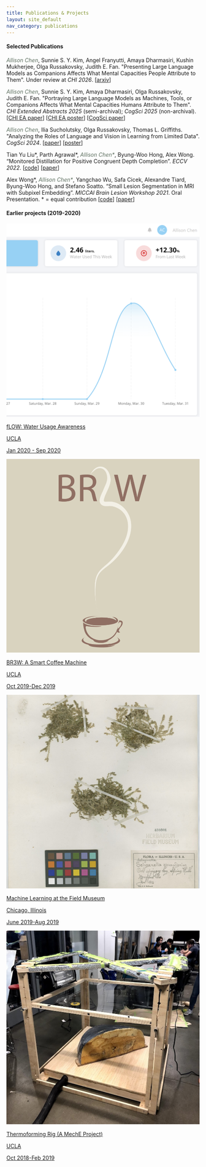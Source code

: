 ```yaml
---
title: Publications & Projects
layout: site_default
nav_category: publications
---
```


#### Selected Publications

<span style="color:#5F7161">*Allison Chen*</span>, Sunnie S. Y. Kim, Angel Franyutti, Amaya Dharmasiri, Kushin Mukherjee, Olga Russakovsky, Judith E. Fan. "Presenting Large Language Models as Companions Affects What Mental Capacities People Attribute to Them". Under review at *CHI 2026*. \[[arxiv](http://arxiv.org/abs/2510.18039)\]

<span style="color:#5F7161">*Allison Chen*</span>, Sunnie S. Y. Kim, Amaya Dharmasiri, Olga Russakovsky, Judith E. Fan. "Portraying Large Language Models as Machines, Tools, or Companions Affects What Mental Capacities Humans Attribute to Them". *CHI Extended Abstracts 2025* (semi-archival); *CogSci 2025* (non-archival). \[[CHI EA paper](https://dl.acm.org/doi/abs/10.1145/3706599.3719710)\] \[[CHI EA poster](https://drive.google.com/file/d/1-bGAWJsTHs5mY8qrw5jB85meeoj68T88/view?usp=sharing)] \[[CogSci paper](assets/portraying_cogsci.pdf)]

<span style="color:#5F7161">*Allison Chen*</span>, Ilia Sucholutsky, Olga Russakovsky, Thomas L. Griffiths. "Analyzing the Roles of Language and Vision in Learning from Limited Data". *CogSci 2024*. \[[paper](https://arxiv.org/pdf/2403.19669)\] \[[poster](https://drive.google.com/file/d/1KdObWScGRxHEpTNkZtz2VDlODc0iicXr/view)\]

Tian Yu Liu\*, Parth Agrawal\*, <span style="color:#5F7161">*Allison Chen\**</span>, Byung-Woo Hong, Alex Wong. “Monitored Distillation for Positive Congruent Depth Completion”. *ECCV 2022*. \[[code](https://github.com/alexklwong/mondi-python)] \[[paper](https://arxiv.org/pdf/2203.16034.pdf)\]

Alex Wong\*, <span style="color:#5F7161">*Allison Chen\**</span>, Yangchao Wu, Safa Cicek, Alexandre Tiard, Byung-Woo Hong, and Stefano Soatto. “Small Lesion Segmentation in MRI with Subpixel Embedding”.  *MICCAI Brain Lesion Workshop 2021*. Oral Presentation. * = equal contribution \[[code](https://github.com/alexklwong/subpixel-embedding-segmentation)\] \[[paper](https://arxiv.org/pdf/2109.08791.pdf)\]

#### Earlier projects (2019-2020)

<div id="projects_list">
    <a href="experiences/fLOW_entry.html">
        <div class="project">
            <img src="assets/images/experience/fLOW_cover.PNG" class="images full proj_img">
            <div class="fade_in_text">
                <div class="proj_title_div">
                    <p class="proj_title_text">fLOW: Water Usage Awareness</p>
                </div>
                <div class="proj_details">
                    <div class="proj_row_div row">
                        <div class="col_icon"><i class="fa fa-map-marker" aria-hidden="true"></i></div>
                        <div class="col_text"><p class="location">UCLA</p></div>
                    </div>
                    <div class="proj_row_div row">
                        <div class="col_icon"><i class="fa fa-calendar" aria-hidden="true"></i></div>
                        <div class="col_text"><p class="location">Jan 2020 - Sep 2020</p></div>
                    </div>
                </div>
            </div>
        </div>
    </a>
    <a href="experiences/br3w_entry.html">
        <div class="project">
            <img src="assets/images/experience/br3w_cover.PNG" class="images full proj_img">
            <div class="fade_in_text">
                <div class="proj_title_div">
                    <p class="proj_title_text">BR3W: A Smart Coffee Machine</p>
                </div>
                <div class="proj_details">
                    <div class="proj_row_div row">
                        <div class="col_icon"><i class="fa fa-map-marker" aria-hidden="true"></i></div>
                        <div class="col_text"><p class="location">UCLA</p></div>
                    </div>
                    <div class="proj_row_div row">
                        <div class="col_icon"><i class="fa fa-calendar" aria-hidden="true"></i></div>
                        <div class="col_text"><p class="location">Oct 2019-Dec 2019</p></div>
                    </div>
                </div>
            </div>
        </div>
    </a>
    <a href="experiences/fm_entry.html">
        <div class="project">
            <img src="assets/images/experience/fm_cover.jpg" class="images full proj_img">
            <div class="fade_in_text">
                <div class="proj_title_div">
                    <p class="proj_title_text">Machine Learning at the Field Museum</p>
                </div>
                <div class="proj_details">
                    <div class="proj_row_div row">
                        <div class="col_icon"><i class="fa fa-map-marker" aria-hidden="true"></i></div>
                        <div class="col_text"><p class="location">Chicago, Illinois</p></div>
                    </div>
                    <div class="proj_row_div row">
                        <div class="col_icon"><i class="fa fa-calendar" aria-hidden="true"></i></div>
                        <div class="col_text"><p class="location">June 2019-Aug 2019</p></div>
                    </div>
                </div>
            </div>
        </div>
    </a>
    <a href="experiences/thermoforming_entry.html">
        <div class="project">
            <img src="assets/images/experience/rig_cover.jpg" class="images full proj_img">
            <div class="fade_in_text">
                <div class="proj_title_div">
                    <p class="proj_title_text">Thermoforming Rig (A MechE Project)</p>
                </div>
                <div class="proj_details">
                    <div class="proj_row_div row">
                        <div class="col_icon"><i class="fa fa-map-marker" aria-hidden="true"></i></div>
                        <div class="col_text"><p class="location">UCLA</p></div>
                    </div>
                    <div class="proj_row_div row">
                        <div class="col_icon"><i class="fa fa-calendar" aria-hidden="true"></i></div>
                        <div class="col_text"><p class="location">Oct 2018-Feb 2019</p></div>
                    </div>
                </div>
            </div>
        </div>
    </a>
</div>